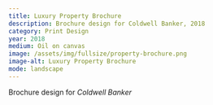 ```yaml
---
title: Luxury Property Brochure
description: Brochure design for Coldwell Banker, 2018
category: Print Design
year: 2018
medium: Oil on canvas
image: /assets/img/fullsize/property-brochure.png
image-alt: Luxury Property Brochure
mode: landscape
---
```


Brochure design for *Coldwell Banker*